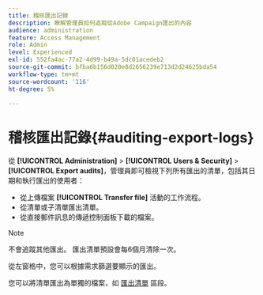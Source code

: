 ```yaml
---
title: 稽核匯出記錄
description: 瞭解管理員如何追蹤從Adobe Campaign匯出的內容
audience: administration
feature: Access Management
role: Admin
level: Experienced
exl-id: 552fa4ac-77a2-4d99-b49a-5dc01acedeb2
source-git-commit: bfba6b156d020e8d2656239e713d2d24625bda54
workflow-type: tm+mt
source-wordcount: '116'
ht-degree: 5%

---
```


# 稽核匯出記錄{#auditing-export-logs}

從 **[!UICONTROL Administration]** > **[!UICONTROL Users & Security]** > **[!UICONTROL Export audits]**，管理員即可檢視下列所有匯出的清單，包括其日期和執行匯出的使用者：

* 從上傳檔案 **[!UICONTROL Transfer file]** 活動的工作流程。
* 從清單或子清單匯出清單。
* 從直接郵件訊息的傳遞控制面板下載的檔案。

>[!NOTE]
>
>不會追蹤其他匯出。 匯出清單預設會每6個月清除一次。

從左窗格中，您可以根據需求篩選要顯示的匯出。

您可以將清單匯出為單獨的檔案，如 [匯出清單](../../automating/using/exporting-lists.md) 區段。
